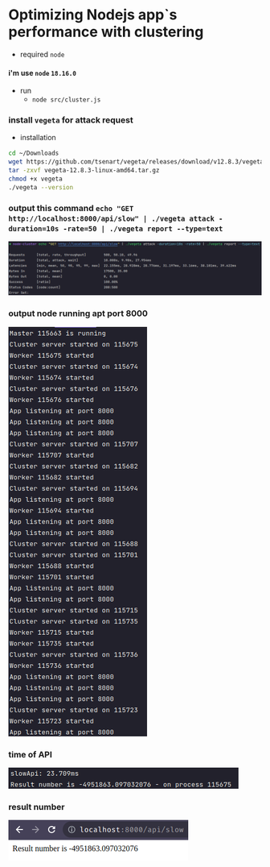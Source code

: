 # Optimizing Nodejs app`s performance with clustering

- required `node`

#### i'm use `node` `18.16.0`

- run 
    - `node src/cluster.js`

### install `vegeta` for attack request

- installation 

```bash
cd ~/Downloads
wget https://github.com/tsenart/vegeta/releases/download/v12.8.3/vegeta-12.8.3-linux-amd64.tar.gz
tar -zxvf vegeta-12.8.3-linux-amd64.tar.gz
chmod +x vegeta
./vegeta --version
```

### output this command `echo "GET http://localhost:8000/api/slow" | ./vegeta attack -duration=10s -rate=50 | ./vegeta report --type=text`

<img src="img/print-terminal.png"  alt="Print Terminal"/>

### output node running apt port 8000

<img src="img/print-node-running.png" alt="Print Node">

### time of API

<img src="img/slow-api.png" alt="Time of API">

### result number

<img src="img/slow.png" alt="Result number">